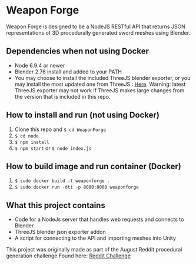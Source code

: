 # Weapon Forge

Weapon Forge is designed to be a NodeJS RESTful API that returns JSON
representations of 3D procedurally generated sword meshes using Blender.

## Dependencies when not using Docker
* Node 6.9.4 or newer
* Blender 2.76 install and added to your PATH
* You may choose to install the included ThreeJS blender exporter, or you may
install the most updated one from ThreeJS : [Here](https://github.com/mrdoob/three.js/).
Warning: latest ThreeJS exporter may not work if ThreeJS makes large changes from the
version that is included in this repo.

## How to install and run (not using Docker)
1. Clone this repo and ```$ cd WeaponForge```
2. ```$ cd node```
3. ```$ npm install```
4. ```$ npm start``` or ```$ node index.js```

## How to build image and run container (Docker)
1. ```$ sudo docker build -t weaponforge .```
2. ```$ sudo docker run -dti -p 8080:8080 weaponforge```

## What this project contains
* Code for a NodeJs server that handles web requests and connects to Blender
* ThreeJS blender json exporter addon
* A script for connecting to the API and importing meshes into Unity

This project was originally made as part of the August Reddit procedural generation challenge
Found here: [Reddit Challenge](https://www.reddit.com/r/proceduralgeneration/comments/4wubjy/monthly_challenge_9_august_2016_procedural_weapons/)
